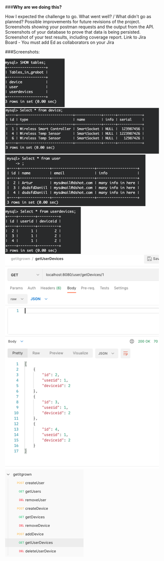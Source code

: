 
###**Why are we doing this?** 

How I expected the challenge to go. What went well? / What didn't go as planned? Possible improvements for future revisions of the project. Screenshots showing your postman requests and the output from the API. Screenshots of your database to prove that data is being persisted. Screenshot of your test results, including coverage report. Link to Jira Board - You must add Ed as collaborators on your Jira





###Screenshots:

![screen1](/assets/images/screen1.png)
![screen2](/assets/images/screen2.png)
![screen3](/assets/images/screen3.png)
![screen4](/assets/images/screen4.png)
![screen5](/assets/images/screen5.png)
![screen6](/assets/images/screen6.png)

